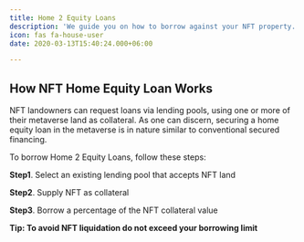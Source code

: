 ```yaml
---
title: Home 2 Equity Loans
description: 'We guide you on how to borrow against your NFT property. '
icon: fas fa-house-user
date: 2020-03-13T15:40:24.000+06:00

---
```

## How NFT Home Equity Loan Works

NFT landowners can request loans via lending pools, using one or more of their metaverse land as collateral. As one can discern, securing a home equity loan in the metaverse is in nature similar to conventional secured financing.

To borrow Home 2 Equity Loans, follow these steps:

**Step1**. Select an existing lending pool that accepts NFT land

**Step2**. Supply NFT as collateral

**Step3**. Borrow a percentage of the NFT collateral value

**Tip: To avoid NFT liquidation do not exceed your borrowing limit**